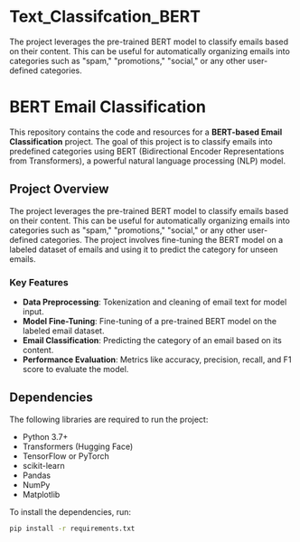 # Text_Classifcation_BERT
The project leverages the pre-trained BERT model to classify emails based on their content. This can be useful for automatically organizing emails into categories such as "spam," "promotions," "social," or any other user-defined categories. 

# BERT Email Classification

This repository contains the code and resources for a **BERT-based Email Classification** project. The goal of this project is to classify emails into predefined categories using BERT (Bidirectional Encoder Representations from Transformers), a powerful natural language processing (NLP) model.

## Project Overview

The project leverages the pre-trained BERT model to classify emails based on their content. This can be useful for automatically organizing emails into categories such as "spam," "promotions," "social," or any other user-defined categories. The project involves fine-tuning the BERT model on a labeled dataset of emails and using it to predict the category for unseen emails.

### Key Features
- **Data Preprocessing**: Tokenization and cleaning of email text for model input.
- **Model Fine-Tuning**: Fine-tuning of a pre-trained BERT model on the labeled email dataset.
- **Email Classification**: Predicting the category of an email based on its content.
- **Performance Evaluation**: Metrics like accuracy, precision, recall, and F1 score to evaluate the model.

## Dependencies

The following libraries are required to run the project:

- Python 3.7+
- Transformers (Hugging Face)
- TensorFlow or PyTorch
- scikit-learn
- Pandas
- NumPy
- Matplotlib

To install the dependencies, run:

```bash
pip install -r requirements.txt
